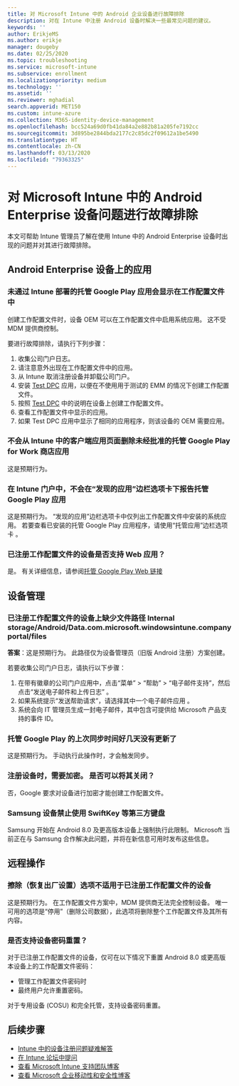 ```yaml
---
title: 对 Microsoft Intune 中的 Android 企业设备进行故障排除
description: 对在 Intune 中注册 Android 设备时解决一些最常见问题的建议。
keywords: ''
author: ErikjeMS
ms.author: erikje
manager: dougeby
ms.date: 02/25/2020
ms.topic: troubleshooting
ms.service: microsoft-intune
ms.subservice: enrollment
ms.localizationpriority: medium
ms.technology: ''
ms.assetid: ''
ms.reviewer: mghadial
search.appverid: MET150
ms.custom: intune-azure
ms.collection: M365-identity-device-management
ms.openlocfilehash: bcc524a69d0fb41da84a2e882b81a205fe7192cc
ms.sourcegitcommit: 3d895be2844bda2177c2c85dc2f09612a1be5490
ms.translationtype: HT
ms.contentlocale: zh-CN
ms.lasthandoff: 03/13/2020
ms.locfileid: "79363325"
---
```

# <a name="troubleshoot-android-enterprise-device-problems-in-microsoft-intune"></a>对 Microsoft Intune 中的 Android Enterprise 设备问题进行故障排除

本文可帮助 Intune 管理员了解在使用 Intune 中的 Android Enterprise 设备时出现的问题并对其进行故障排除。

## <a name="apps-on-android-enterprise-devices"></a>Android Enterprise 设备上的应用

### <a name="managed-google-play-apps-that-arent-deployed-through-intune-are-displayed-in-the-work-profile"></a>未通过 Intune 部署的托管 Google Play 应用会显示在工作配置文件中
创建工作配置文件时，设备 OEM 可以在工作配置文件中启用系统应用。 这不受 MDM 提供商控制。

要进行故障排除，请执行下列步骤：

  1. 收集公司门户日志。
  2. 请注意意外出现在工作配置文件中的应用。
  3. 从 Intune 取消注册设备并卸载公司门户。
  4. 安装 [Test DPC](https://play.google.com/store/apps/details?id=com.afwsamples.testdpc) 应用，以便在不使用用于测试的 EMM 的情况下创建工作配置文件。
  5. 按照 [Test DPC](https://play.google.com/store/apps/details?id=com.afwsamples.testdpc) 中的说明在设备上创建工作配置文件。
  6. 查看工作配置文件中显示的应用。 
  7. 如果 Test DPC 应用中显示了相同的应用程序，则该设备的 OEM 需要应用。

### <a name="unapproved-managed-google-play-for-work-store-apps-arent-being-removed-from-the-client-apps-page-in-intune"></a>不会从 Intune 中的客户端应用页面删除未经批准的托管 Google Play for Work 商店应用
这是预期行为。

### <a name="managed-google-play-apps-arent-being-reported-under-the-discovered-apps-blade-in-the-intune-portal"></a>在 Intune 门户中，不会在“发现的应用”边栏选项卡下报告托管 Google Play 应用
这是预期行为。 “发现的应用”边栏选项卡中仅列出工作配置文件中安装的系统应用。 若要查看已安装的托管 Google Play 应用程序，请使用“托管应用”边栏选项卡  。

### <a name="are-web-applications-supported-for-work-profile-enrolled-devices"></a>已注册工作配置文件的设备是否支持 Web 应用？
是。 有关详细信息，请参阅[托管 Google Play Web 链接](../apps/apps-add-android-for-work.md#managed-google-play-web-links)

## <a name="device-management"></a>设备管理

### <a name="file-path-internal-storageandroiddatacommicrosoftwindowsintunecompanyportalfiles-missing-on-work-profile-enrolled-devices"></a>已注册工作配置文件的设备上缺少文件路径 Internal storage/Android/Data.com.microsoft.windowsintune.companyportal/files

  **答案**：这是预期行为。 此路径仅为设备管理员（旧版 Android 注册）方案创建。

  若要收集公司门户日志，请执行以下步骤：

  1. 在带有徽章的公司门户应用中，点击“菜单” > “帮助” > “电子邮件支持”，然后点击“发送电子邮件和上传日志”     。 
  2. 如果系统提示“发送帮助请求”，请选择其中一个电子邮件应用  。
  3. 系统会向 IT 管理员生成一封电子邮件，其中包含可提供给 Microsoft 产品支持的事件 ID。

### <a name="managed-google-play-last-sync-time--hasnt-been-updated-in-days"></a>托管 Google Play 的上次同步时间好几天没有更新了
这是预期行为。 手动执行此操作时，才会触发同步。

### <a name="encryption-is-required-when-a-device-is-enrolled-can-it-be-turned-off"></a>注册设备时，需要加密。 是否可以将其关闭？
否，Google 要求对设备进行加密才能创建工作配置文件。 

### <a name="samsung-devices-are-blocking-the-use-of-third-party-keyboards-like-swiftkey"></a>Samsung 设备禁止使用 SwiftKey 等第三方键盘
Samsung 开始在 Android 8.0 及更高版本设备上强制执行此限制。 Microsoft 当前正在与 Samsung 合作解决此问题，并将在新信息可用时发布这些信息。

## <a name="remote-actions"></a>远程操作

### <a name="wipe-factory-reset-option-isnt-available-for-work-profile-enrolled-device"></a>擦除（恢复出厂设置）选项不适用于已注册工作配置文件的设备
这是预期行为。 在工作配置文件方案中，MDM 提供商无法完全控制设备。 唯一可用的选项是“停用”（删除公司数据），此选项将删除整个工作配置文件及其所有内容。

### <a name="is-device-passcode-reset-supported"></a>是否支持设备密码重置？
对于已注册工作配置文件的设备，仅可在以下情况下重置 Android 8.0 或更高版本设备上的工作配置文件密码：
- 管理工作配置文件密码时
- 最终用户允许重置密码。

对于专用设备 (COSU) 和完全托管，支持设备密码重置。


## <a name="next-steps"></a>后续步骤

- [Intune 中的设备注册问题疑难解答](troubleshoot-device-enrollment-in-intune.md)
- [在 Intune 论坛中提问](https://social.technet.microsoft.com/Forums/%7Blang-locale%7D/home?category=microsoftintune&filter=alltypes&sort=lastpostdesc)
- [查看 Microsoft Intune 支持团队博客](https://techcommunity.microsoft.com/t5/Intune-Customer-Success/bg-p/IntuneCustomerSuccess)
- [查看 Microsoft 企业移动性和安全性博客](https://techcommunity.microsoft.com/t5/Azure-Active-Directory-Identity/Announcing-the-public-preview-of-Azure-AD-group-based-license/ba-p/245210)